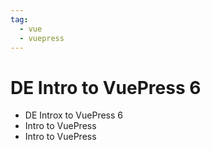 ```yaml
---
tag: 
  - vue
  - vuepress
---
```


# DE Intro to VuePress 6

- DE Introx to VuePress 6
- Intro to VuePress
- Intro to VuePress